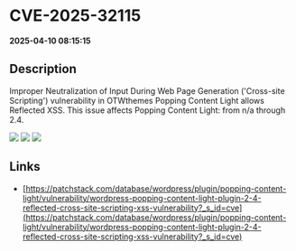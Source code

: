 # CVE-2025-32115

**2025-04-10 08:15:15**

## Description
Improper Neutralization of Input During Web Page Generation ('Cross-site Scripting') vulnerability in OTWthemes Popping Content Light allows Reflected XSS. This issue affects Popping Content Light: from n/a through 2.4.

![](https://img.shields.io/static/v1?label=Score&message=7.1&color=red)
![](https://img.shields.io/static/v1?label=Severity&message=HIGH&color=red)
![](https://img.shields.io/static/v1?label=CWE&message=XSS&color=green)

## Links
- [https://patchstack.com/database/wordpress/plugin/popping-content-light/vulnerability/wordpress-popping-content-light-plugin-2-4-reflected-cross-site-scripting-xss-vulnerability?_s_id=cve](https://patchstack.com/database/wordpress/plugin/popping-content-light/vulnerability/wordpress-popping-content-light-plugin-2-4-reflected-cross-site-scripting-xss-vulnerability?_s_id=cve)

